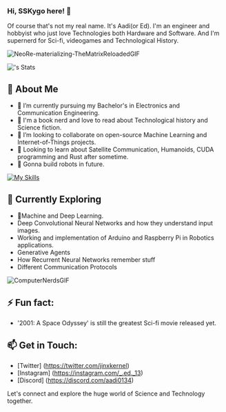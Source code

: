 ### Hi, SSKygo here! 👋

Of course that's not my real name. It's Aadi(or Ed). I'm an engineer and hobbyist who just love Technologies both Hardware and Software. And I'm supernerd for Sci-fi, videogames and Technological History. 

![NeoRe-materializing-TheMatrixReloadedGIF](https://github.com/SolidStateKygo/SolidStateKygo/assets/155265640/2c5da3a3-b072-4d7e-85e3-82d9049d878d)

![<SolidStateKygo>'s Stats](https://github-readme-stats.vercel.app/api?username=<SolidStateKygo>&theme=vue-dark&show_icons=true&hide_border=true&count_private=true)


## 🚀 About Me
- 🔭 I’m currently pursuing my Bachelor's in Electronics and Communication Engineering.
- 📖 I'm a book nerd and love to read about Technological history and Science fiction.
- 👯 I’m looking to collaborate on open-source Machine Learning and Internet-of-Things projects.
- 🔮 Looking to learn about Satellite Communication, Humanoids, CUDA programming and Rust after sometime.
- 🤖 Gonna build robots in future.

[![My Skills](https://skillicons.dev/icons?i=arduino,c,cpp,raspberrypi,py,sklearn,tensorflow,opencv,js,html,css,matlab,git,github,anaconda,vscode,windows)](https://skillicons.dev)

## 🌱 Currently Exploring
- 🚀Machine and Deep Learning.
- Deep Convolutional Neural Networks and how they understand input images.
- Working and implementation of Arduino and Raspberry Pi in Robotics applications.
- Generative Agents
- How Recurrent Neural Networks remember stuff
- Different Communication Protocols

![ComputerNerdsGIF](https://github.com/SolidStateKygo/SolidStateKygo/assets/155265640/6b0ab15c-e3bd-4037-8ceb-2e465b14d7a1)


## ⚡ Fun fact: 
- '2001: A Space Odyssey' is still the greatest Sci-fi movie released yet.


## 📫 Get in Touch:
- [Twitter] (https://twitter.com/jinxkernel)
- [Instagram] (https://instagram.com/_.ed._13)
- [Discord] (https://discord.com/aadi0134)

Let's connect and explore the huge world of Science and Technology together.

<!--
**SolidStateKygo/SolidStateKygo** is a ✨ _special_ ✨ repository because its `README.md` (this file) appears on your GitHub profile.
Here are some ideas to get you started:
- 🤔 I’m looking for help with ...
- 💬 Ask me about ...
- 😄 Pronouns: ...
-->



